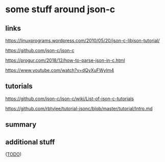 some stuff around json-c
========================


links
-----

https://linuxprograms.wordpress.com/2010/05/20/json-c-libjson-tutorial/

https://github.com/json-c/json-c

https://progur.com/2018/12/how-to-parse-json-in-c.html

https://www.youtube.com/watch?v=dQyXuFWylm4


tutorials
---------

https://github.com/json-c/json-c/wiki/List-of-json-c-tutorials

https://github.com/rbtylee/tutorial-jsonc/blob/master/tutorial/Intro.md


summary
-------








additional stuff
----------------

([TODO](TODO.md))
